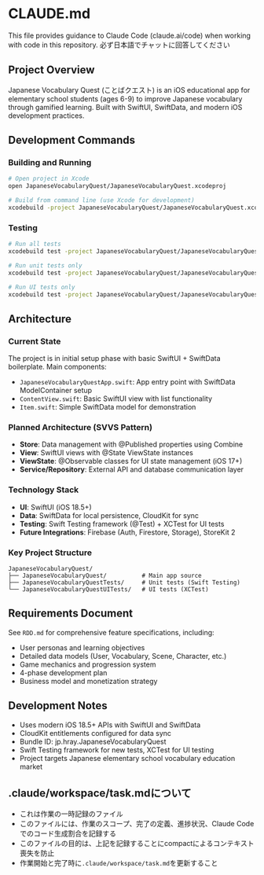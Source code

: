 # CLAUDE.md

This file provides guidance to Claude Code (claude.ai/code) when working with code in this repository.
必ず日本語でチャットに回答してください

## Project Overview
Japanese Vocabulary Quest (ことばクエスト) is an iOS educational app for elementary school students (ages 6-9) to improve Japanese vocabulary through gamified learning. Built with SwiftUI, SwiftData, and modern iOS development practices.

## Development Commands

### Building and Running
```bash
# Open project in Xcode
open JapaneseVocabularyQuest/JapaneseVocabularyQuest.xcodeproj

# Build from command line (use Xcode for development)
xcodebuild -project JapaneseVocabularyQuest/JapaneseVocabularyQuest.xcodeproj -scheme JapaneseVocabularyQuest -destination 'platform=iOS Simulator,name=iPhone 15' build
```

### Testing
```bash
# Run all tests
xcodebuild test -project JapaneseVocabularyQuest/JapaneseVocabularyQuest.xcodeproj -scheme JapaneseVocabularyQuest -destination 'platform=iOS Simulator,name=iPhone 15'

# Run unit tests only
xcodebuild test -project JapaneseVocabularyQuest/JapaneseVocabularyQuest.xcodeproj -scheme JapaneseVocabularyQuest -destination 'platform=iOS Simulator,name=iPhone 15' -only-testing:JapaneseVocabularyQuestTests

# Run UI tests only
xcodebuild test -project JapaneseVocabularyQuest/JapaneseVocabularyQuest.xcodeproj -scheme JapaneseVocabularyQuest -destination 'platform=iOS Simulator,name=iPhone 15' -only-testing:JapaneseVocabularyQuestUITests
```

## Architecture

### Current State
The project is in initial setup phase with basic SwiftUI + SwiftData boilerplate. Main components:
- `JapaneseVocabularyQuestApp.swift`: App entry point with SwiftData ModelContainer setup
- `ContentView.swift`: Basic SwiftUI view with list functionality
- `Item.swift`: Simple SwiftData model for demonstration

### Planned Architecture (SVVS Pattern)
- **Store**: Data management with @Published properties using Combine
- **View**: SwiftUI views with @State ViewState instances
- **ViewState**: @Observable classes for UI state management (iOS 17+)
- **Service/Repository**: External API and database communication layer

### Technology Stack
- **UI**: SwiftUI (iOS 18.5+)
- **Data**: SwiftData for local persistence, CloudKit for sync
- **Testing**: Swift Testing framework (@Test) + XCTest for UI tests
- **Future Integrations**: Firebase (Auth, Firestore, Storage), StoreKit 2

### Key Project Structure
```
JapaneseVocabularyQuest/
├── JapaneseVocabularyQuest/          # Main app source
├── JapaneseVocabularyQuestTests/     # Unit tests (Swift Testing)
└── JapaneseVocabularyQuestUITests/   # UI tests (XCTest)
```

## Requirements Document
See `RDD.md` for comprehensive feature specifications, including:
- User personas and learning objectives
- Detailed data models (User, Vocabulary, Scene, Character, etc.)
- Game mechanics and progression system
- 4-phase development plan
- Business model and monetization strategy

## Development Notes
- Uses modern iOS 18.5+ APIs with SwiftUI and SwiftData
- CloudKit entitlements configured for data sync
- Bundle ID: jp.hray.JapaneseVocabularyQuest
- Swift Testing framework for new tests, XCTest for UI testing
- Project targets Japanese elementary school vocabulary education market

## .claude/workspace/task.mdについて

* これは作業の一時記録のファイル
* このファイルには、作業のスコープ、完了の定義、進捗状況、Claude Codeでのコード生成割合を記録する
* このファイルの目的は、上記を記録することにcompactによるコンテキスト喪失を防止
* 作業開始と完了時に`.claude/workspace/task.md`を更新すること